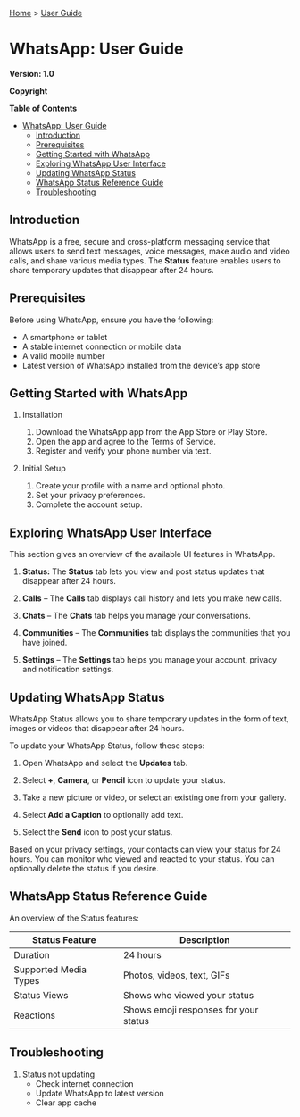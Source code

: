   [Home](../index.md) &gt;
  [User Guide](#whatsapp-user-guide)

# WhatsApp: User Guide

**Version: 1.0**

**Copyright**

**Table of Contents**

- [WhatsApp: User Guide](#whatsapp-user-guide)
  - [Introduction](#introduction)
  - [Prerequisites](#prerequisites)
  - [Getting Started with WhatsApp](#getting-started-with-whatsapp)
  - [Exploring WhatsApp User Interface](#exploring-whatsapp-user-interface)
  - [Updating WhatsApp Status](#updating-whatsapp-status)
  - [WhatsApp Status Reference Guide](#whatsapp-status-reference-guide)
  - [Troubleshooting](#troubleshooting)

Introduction
------------

WhatsApp is a free, secure and cross-platform messaging service that allows users to send text messages, voice messages, make audio and video calls, and share various media types. The **Status** feature enables users to share temporary updates that disappear after 24 hours.

Prerequisites
-------------

Before using WhatsApp, ensure you have the following:

- A smartphone or tablet
- A stable internet connection or mobile data
- A valid mobile number
- Latest version of WhatsApp installed from the device’s app store

Getting Started with WhatsApp
-----------------------------

1. Installation
   1. Download the WhatsApp app from the App Store or Play Store.
   2. Open the app and agree to the Terms of Service.
   3. Register and verify your phone number via text.

2. Initial Setup
   1. Create your profile with a name and optional photo.
   2. Set your privacy preferences.
   3. Complete the account setup.

Exploring WhatsApp User Interface
---------------------------------

This section gives an overview of the available UI features in WhatsApp.

1. **Status:** The **Status** tab lets you view and post status updates that disappear after 24 hours.

2. **Calls** – The **Calls** tab displays call history and lets you make new calls.

3. **Chats** – The **Chats** tab helps you manage your conversations.

4. **Communities** – The **Communities** tab displays the communities that you have joined.

5. **Settings** – The **Settings** tab helps you manage your account, privacy and notification settings.

Updating WhatsApp Status
------------------------

WhatsApp Status allows you to share temporary updates in the form of text, images or videos that disappear after 24 hours.

To update your WhatsApp Status, follow these steps:

1. Open WhatsApp and select the **Updates** tab.

2. Select **+**, **Camera**, or **Pencil** icon to update your status.

3. Take a new picture or video, or select an existing one from your gallery.

4. Select **Add a Caption** to optionally add text.

5. Select the **Send** icon to post your status.

Based on your privacy settings, your contacts can view your status for 24 hours. You can monitor who viewed and reacted to your status. You can optionally delete the status if you desire.

WhatsApp Status Reference Guide
-------------------------------

An overview of the Status features:

| **Status Feature** | **Description**|
|--------------------|----------------|
| Duration | 24 hours |
| Supported Media Types | Photos, videos, text, GIFs |
| Status Views | Shows who viewed your status |
| Reactions | Shows emoji responses for your status |

Troubleshooting
---------------

1. Status not updating
   - Check internet connection
   - Update WhatsApp to latest version
   - Clear app cache
  